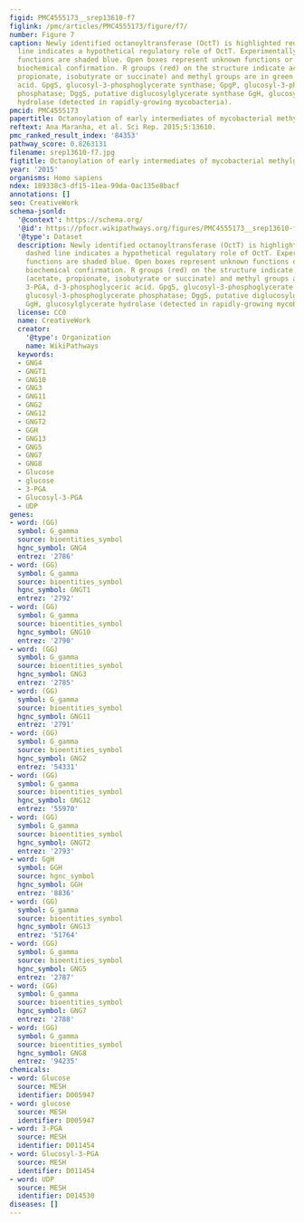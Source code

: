 ```yaml
---
figid: PMC4555173__srep13610-f7
figlink: /pmc/articles/PMC4555173/figure/f7/
number: Figure 7
caption: Newly identified octanoyltransferase (OctT) is highlighted red. The dashed
  line indicates a hypothetical regulatory role of OctT. Experimentally validated
  functions are shaded blue. Open boxes represent unknown functions or those lacking
  biochemical confirmation. R groups (red) on the structure indicate acyl chains (acetate,
  propionate, isobutyrate or succinate) and methyl groups are in green. 3-PGA, d-3-phosphoglyceric
  acid. GpgS, glucosyl-3-phosphoglycerate synthase; GpgP, glucosyl-3-phosphoglycerate
  phosphatase; DggS, putative diglucosylglycerate synthase GgH, glucosylglycerate
  hydrolase (detected in rapidly-growing mycobacteria).
pmcid: PMC4555173
papertitle: Octanoylation of early intermediates of mycobacterial methylglucose lipopolysaccharides.
reftext: Ana Maranha, et al. Sci Rep. 2015;5:13610.
pmc_ranked_result_index: '84353'
pathway_score: 0.8263131
filename: srep13610-f7.jpg
figtitle: Octanoylation of early intermediates of mycobacterial methylglucose lipopolysaccharides
year: '2015'
organisms: Homo sapiens
ndex: 189338c3-df15-11ea-99da-0ac135e8bacf
annotations: []
seo: CreativeWork
schema-jsonld:
  '@context': https://schema.org/
  '@id': https://pfocr.wikipathways.org/figures/PMC4555173__srep13610-f7.html
  '@type': Dataset
  description: Newly identified octanoyltransferase (OctT) is highlighted red. The
    dashed line indicates a hypothetical regulatory role of OctT. Experimentally validated
    functions are shaded blue. Open boxes represent unknown functions or those lacking
    biochemical confirmation. R groups (red) on the structure indicate acyl chains
    (acetate, propionate, isobutyrate or succinate) and methyl groups are in green.
    3-PGA, d-3-phosphoglyceric acid. GpgS, glucosyl-3-phosphoglycerate synthase; GpgP,
    glucosyl-3-phosphoglycerate phosphatase; DggS, putative diglucosylglycerate synthase
    GgH, glucosylglycerate hydrolase (detected in rapidly-growing mycobacteria).
  license: CC0
  name: CreativeWork
  creator:
    '@type': Organization
    name: WikiPathways
  keywords:
  - GNG4
  - GNGT1
  - GNG10
  - GNG3
  - GNG11
  - GNG2
  - GNG12
  - GNGT2
  - GGH
  - GNG13
  - GNG5
  - GNG7
  - GNG8
  - Glucose
  - glucose
  - 3-PGA
  - Glucosyl-3-PGA
  - UDP
genes:
- word: (GG)
  symbol: G_gamma
  source: bioentities_symbol
  hgnc_symbol: GNG4
  entrez: '2786'
- word: (GG)
  symbol: G_gamma
  source: bioentities_symbol
  hgnc_symbol: GNGT1
  entrez: '2792'
- word: (GG)
  symbol: G_gamma
  source: bioentities_symbol
  hgnc_symbol: GNG10
  entrez: '2790'
- word: (GG)
  symbol: G_gamma
  source: bioentities_symbol
  hgnc_symbol: GNG3
  entrez: '2785'
- word: (GG)
  symbol: G_gamma
  source: bioentities_symbol
  hgnc_symbol: GNG11
  entrez: '2791'
- word: (GG)
  symbol: G_gamma
  source: bioentities_symbol
  hgnc_symbol: GNG2
  entrez: '54331'
- word: (GG)
  symbol: G_gamma
  source: bioentities_symbol
  hgnc_symbol: GNG12
  entrez: '55970'
- word: (GG)
  symbol: G_gamma
  source: bioentities_symbol
  hgnc_symbol: GNGT2
  entrez: '2793'
- word: GgH
  symbol: GGH
  source: hgnc_symbol
  hgnc_symbol: GGH
  entrez: '8836'
- word: (GG)
  symbol: G_gamma
  source: bioentities_symbol
  hgnc_symbol: GNG13
  entrez: '51764'
- word: (GG)
  symbol: G_gamma
  source: bioentities_symbol
  hgnc_symbol: GNG5
  entrez: '2787'
- word: (GG)
  symbol: G_gamma
  source: bioentities_symbol
  hgnc_symbol: GNG7
  entrez: '2788'
- word: (GG)
  symbol: G_gamma
  source: bioentities_symbol
  hgnc_symbol: GNG8
  entrez: '94235'
chemicals:
- word: Glucose
  source: MESH
  identifier: D005947
- word: glucose
  source: MESH
  identifier: D005947
- word: 3-PGA
  source: MESH
  identifier: D011454
- word: Glucosyl-3-PGA
  source: MESH
  identifier: D011454
- word: UDP
  source: MESH
  identifier: D014530
diseases: []
---
```

